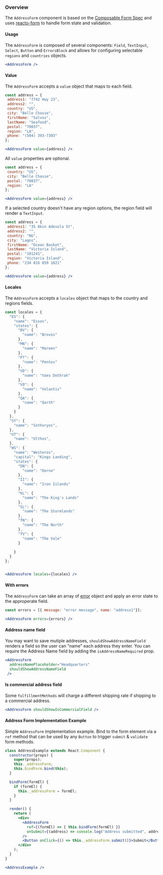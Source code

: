 ### Overview
The `AddressForm` component is based on the [Composable Form Spec](http://forms.dairystatedesigns.com/) and uses [reacto-form](http://forms.dairystatedesigns.com/reacto-form/) to handle form state and validation.

#### Usage
The `AddressForm` is composed of several components: `Field`, `TextInput`, `Select`, `Button` and `ErrorsBlock` and allows for configuring selectable `regions` and `countries` objects.

```jsx
<AddressForm />
```

#### Value
The `AddressForm` accepts a `value` object that maps to each field.
```jsx
const address = {
 address1: "7742 Hwy 23",
 address2: "",
 country: "US",
 city: "Belle Chasse",
 firstName: "Salvos",
 lastName: "Seafood",
 postal: "70037",
 region: "LA",
 phone: "(504) 393-7303"
};

<AddressForm value={address} />
```

All `value` properties are optional.
```jsx
const address = {
 country: "US",
 city: "Belle Chasse",
 postal: "70037",
 region: "LA"
};

<AddressForm value={address} />
```

If a selected country doesn't have any region options, the region field will render a `TextInput`.
```jsx
const address = {
 address1: "35 Akin Adesola St",
 address2: "",
 country: "NG",
 city: "Lagos",
 firstName: "Ocean Basket",
 lastName: "Victoria Island",
 postal: "101241",
 region: "Victoria Island",
 phone: "234 816 059 1821"
};

<AddressForm value={address} />
```

#### Locales
The `AddressForm` accepts a `locales` object that maps to the country and regions fields.
```jsx
const locales = {
  "ES": {
    "name": "Essos",
    "states": {
      "BV": {
        "name": "Brovos"
      },
      "MN": {
        "name": "Mareen"
      },
      "PT": {
        "name": "Pentos"
      },
      "VD": {
        "name": "Vaes Dothrak"
      },
      "VO": {
        "name": "Volantis"
      },
      "QA": {
        "name": "Qarth"
      }
    }
  },
  "SY": {
    "name": "Sothoryos",
  },
  "UT": {
    "name": "Ulthos",
  },
  "WS": {
    "name": "Westeros",
    "capital": "Kings Landing",
    "states": {      
      "DN": {
        "name": "Dorne"
      },
      "II": {
        "name": "Iron Islands"
      },
      "KL": {
        "name": "The King's Lands"
      },
      "SL": {
        "name": "The Stormlands"
      },
      "TN": {
        "name": "The North"
      },
      "TV": {
        "name": "The Vale"
      }
      
    }
  }
};


<AddressForm locales={locales} />
```

#### With errors
The `AddressForm` can take an array of [error](http://forms.dairystatedesigns.com/user/errors/#errors) object and apply an error state to the approperate field.
```jsx
const errors = [{ message: "error message", name: "address1"}];

<AddressForm errors={errors} />
```

#### Address name field
You may want to save mutiple addresses, `shouldShowAddressNameField` renders a field so the user can "name" each address they enter. You can require the Address Name field by adding the `isAddressNameRequired` prop.
```jsx
<AddressForm
  addressNamePlaceholder="Headquarters"
  shouldShowAddressNameField
 />
```

#### Is commercial address field
Some `fulfillmentMethods` will charge a different shipping rate if shipping to a commercial address.
```jsx
<AddressForm shouldShowIsCommercialField />
```

#### Address Form Implementation Example
Simple `AddressForm` implementation example. Bind to the form element via a `ref` method that can be used by any `Button` to trigger `submit` & `validate` form methods.

```jsx
class AddressExample extends React.Component {
  constructor(props) {
    super(props);
    this._addressForm;
    this.bindForm.bind(this);
  }

  bindForm(formEl) {
    if (formEl) {
      this._addressForm = formEl;
    }
  }

  render() {
    return (
      <div>
        <AddressForm
          ref={(formEl) => { this.bindForm(formEl) }}
          onSubmit={(address) => console.log("Address submitted", address)}
        />
        <Button onClick={() => this._addressForm.submit()}>Submit</Button>
      </div>
    );
  }
}

<AddressExample />
```
